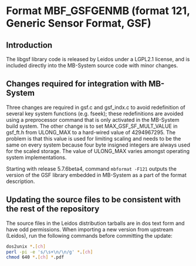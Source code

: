 # Format MBF_GSFGENMB (format 121, Generic Sensor Format, GSF)

## Introduction

The libgsf library code is released by Leidos under a LGPL2.1 license, and is
included directly into the MB-System source code with minor changes. 

## Changes required for integration with MB-System

Three changes are required in gsf.c and gsf_indx.c to avoid redefinition of several 
key system functions (e.g. fseek); these redefinitions are avoided using a preprocessor 
command that is only activated in the MB-System build system. The other change is
to set MAX_GSF_SF_MULT_VALUE in gsf_ft.h from ULONG_MAX to a hard-wired value of
4294967295. The problem is that this value is used for limiting scaling and
needs to be the same on every system because four byte insigned integers are 
always used for the scaled storage. The value of ULONG_MAX varies amongst operating 
system implementations.

Starting with release 5.7.6beta4, command `mbformat -F121` outputs the version of the 
GSF library embedded in MB-System as a part of the format description.

## Updating the source files to be consistent with the rest of the repository

The source files in the Leidos distribution tarballs are in dos text form and have
odd permissions. When importing a new version from upstream (Leidos), run the following 
commands before committing the update:

```bash
dos2unix *.[ch]
perl -pi -e 's/\s+\n/\n/g' *.[ch]
chmod 640 *.[ch] *.pdf
```
